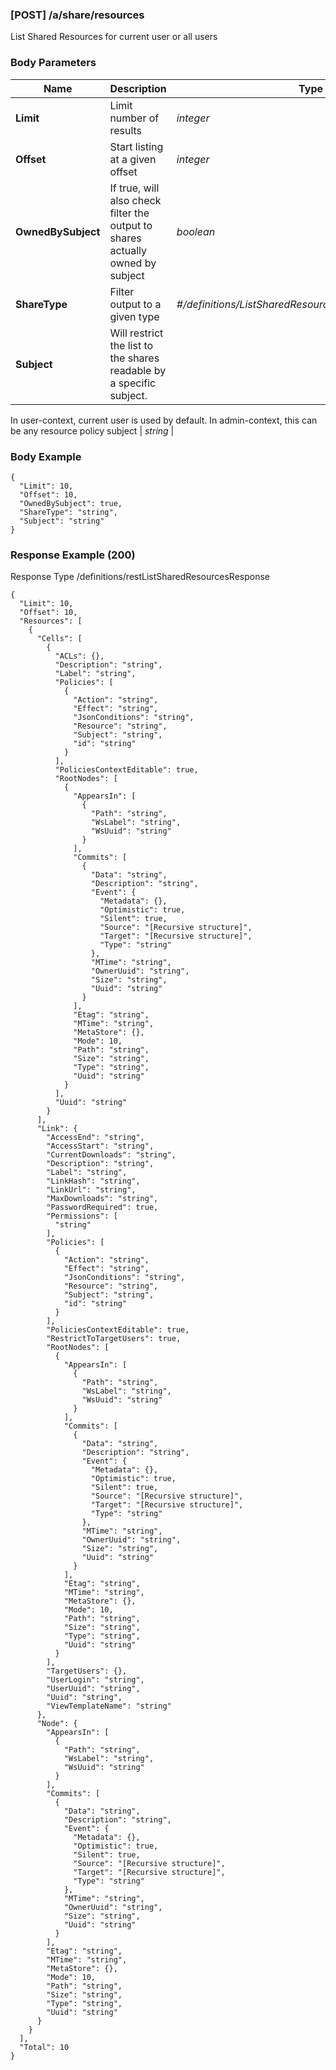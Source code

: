 






### [POST] /a/share/resources  
List Shared Resources for current user or all users  


### Body Parameters

Name | Description | Type | Required
---|---|---|---
**Limit** | Limit number of results | _integer_ |   
**Offset** | Start listing at a given offset | _integer_ |   
**OwnedBySubject** | If true, will also check filter the output to shares actually owned by subject | _boolean_ |   
**ShareType** | Filter output to a given type | _#/definitions/ListSharedResourcesRequestListShareType_ |   
**Subject** | Will restrict the list to the shares readable by a specific subject.
In user-context, current user is used by default. In admin-context, this can
be any resource policy subject | _string_ |   


### Body Example
```
{
  "Limit": 10,
  "Offset": 10,
  "OwnedBySubject": true,
  "ShareType": "string",
  "Subject": "string"
}
```






### Response Example (200)
Response Type /definitions/restListSharedResourcesResponse

```
{
  "Limit": 10,
  "Offset": 10,
  "Resources": [
    {
      "Cells": [
        {
          "ACLs": {},
          "Description": "string",
          "Label": "string",
          "Policies": [
            {
              "Action": "string",
              "Effect": "string",
              "JsonConditions": "string",
              "Resource": "string",
              "Subject": "string",
              "id": "string"
            }
          ],
          "PoliciesContextEditable": true,
          "RootNodes": [
            {
              "AppearsIn": [
                {
                  "Path": "string",
                  "WsLabel": "string",
                  "WsUuid": "string"
                }
              ],
              "Commits": [
                {
                  "Data": "string",
                  "Description": "string",
                  "Event": {
                    "Metadata": {},
                    "Optimistic": true,
                    "Silent": true,
                    "Source": "[Recursive structure]",
                    "Target": "[Recursive structure]",
                    "Type": "string"
                  },
                  "MTime": "string",
                  "OwnerUuid": "string",
                  "Size": "string",
                  "Uuid": "string"
                }
              ],
              "Etag": "string",
              "MTime": "string",
              "MetaStore": {},
              "Mode": 10,
              "Path": "string",
              "Size": "string",
              "Type": "string",
              "Uuid": "string"
            }
          ],
          "Uuid": "string"
        }
      ],
      "Link": {
        "AccessEnd": "string",
        "AccessStart": "string",
        "CurrentDownloads": "string",
        "Description": "string",
        "Label": "string",
        "LinkHash": "string",
        "LinkUrl": "string",
        "MaxDownloads": "string",
        "PasswordRequired": true,
        "Permissions": [
          "string"
        ],
        "Policies": [
          {
            "Action": "string",
            "Effect": "string",
            "JsonConditions": "string",
            "Resource": "string",
            "Subject": "string",
            "id": "string"
          }
        ],
        "PoliciesContextEditable": true,
        "RestrictToTargetUsers": true,
        "RootNodes": [
          {
            "AppearsIn": [
              {
                "Path": "string",
                "WsLabel": "string",
                "WsUuid": "string"
              }
            ],
            "Commits": [
              {
                "Data": "string",
                "Description": "string",
                "Event": {
                  "Metadata": {},
                  "Optimistic": true,
                  "Silent": true,
                  "Source": "[Recursive structure]",
                  "Target": "[Recursive structure]",
                  "Type": "string"
                },
                "MTime": "string",
                "OwnerUuid": "string",
                "Size": "string",
                "Uuid": "string"
              }
            ],
            "Etag": "string",
            "MTime": "string",
            "MetaStore": {},
            "Mode": 10,
            "Path": "string",
            "Size": "string",
            "Type": "string",
            "Uuid": "string"
          }
        ],
        "TargetUsers": {},
        "UserLogin": "string",
        "UserUuid": "string",
        "Uuid": "string",
        "ViewTemplateName": "string"
      },
      "Node": {
        "AppearsIn": [
          {
            "Path": "string",
            "WsLabel": "string",
            "WsUuid": "string"
          }
        ],
        "Commits": [
          {
            "Data": "string",
            "Description": "string",
            "Event": {
              "Metadata": {},
              "Optimistic": true,
              "Silent": true,
              "Source": "[Recursive structure]",
              "Target": "[Recursive structure]",
              "Type": "string"
            },
            "MTime": "string",
            "OwnerUuid": "string",
            "Size": "string",
            "Uuid": "string"
          }
        ],
        "Etag": "string",
        "MTime": "string",
        "MetaStore": {},
        "Mode": 10,
        "Path": "string",
        "Size": "string",
        "Type": "string",
        "Uuid": "string"
      }
    }
  ],
  "Total": 10
}
```


